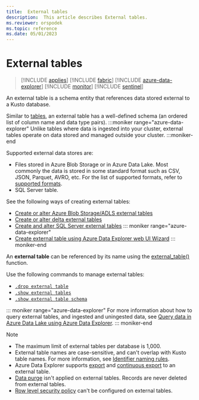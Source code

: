 ```yaml
---
title:  External tables
description:  This article describes External tables.
ms.reviewer: orspodek
ms.topic: reference
ms.date: 05/01/2023
---
```

# External tables

> [!INCLUDE [applies](../../includes/applies-to-version/applies.md)] [!INCLUDE [fabric](../../includes/applies-to-version/fabric.md)] [!INCLUDE [azure-data-explorer](../../includes/applies-to-version/azure-data-explorer.md)] [!INCLUDE [monitor](../../includes/applies-to-version/monitor.md)] [!INCLUDE [sentinel](../../includes/applies-to-version/sentinel.md)]

An external table is a schema entity that references data stored external to a Kusto database.

Similar to [tables](tables.md), an external table has a well-defined schema (an ordered list of column name and data type pairs).
:::moniker range="azure-data-explorer"
Unlike tables where data is ingested into your cluster, external tables operate on data stored and managed outside your cluster.
:::moniker-end

Supported external data stores are:

* Files stored in Azure Blob Storage or in Azure Data Lake. Most commonly the data is stored in some standard format such as CSV, JSON, Parquet, AVRO, etc. For the list of supported formats, refer to [supported formats](../../ingestion-supported-formats.md).
* SQL Server table.

See the following ways of creating external tables:

* [Create or alter Azure Blob Storage/ADLS external tables](../../management/external-tables-azure-storage.md)
* [Create or alter delta external tables](../../management/external-tables-delta-lake.md)
* [Create and alter SQL Server external tables](../../management/external-sql-tables.md)
::: moniker range="azure-data-explorer"
* [Create external table using Azure Data Explorer web UI Wizard](/azure/data-explorer/external-table)
::: moniker-end

An **external table** can be referenced by its name using the [external_table()](../../query/external-table-function.md) function.

Use the following commands to manage external tables:

* [`.drop external table`](../../management/drop-external-table.md)
* [`.show external tables`](../../management/show-external-tables.md)
* [`.show external table schema`](../../management/show-external-table-schema.md)

::: moniker range="azure-data-explorer"
For more information about how to query external tables, and ingested and uningested data, see [Query data in Azure Data Lake using Azure Data Explorer](/azure/data-explorer/data-lake-query-data).
::: moniker-end

> [!NOTE]
>
> * The maximum limit of external tables per database is 1,000.
> * External table names are case-sensitive, and can't overlap with Kusto table names. For more information, see [Identifier naming rules](entity-names.md#identifier-naming-rules).
> * Azure Data Explorer supports [export](../../management/data-export/export-data-to-an-external-table.md) and [continuous export](../../management/data-export/continuous-data-export.md) to an external table.
> * [Data purge](../../concepts/data-purge.md) isn't applied on external tables. Records are never deleted from external tables.
> * [Row level security policy](../../management/row-level-security-policy.md) can't be configured on external tables.
